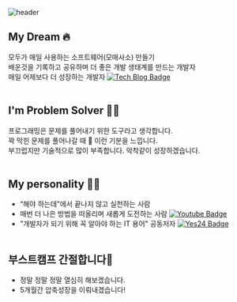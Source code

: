 ![header](https://capsule-render.vercel.app/api?type=soft&color=ffffff&text=Hi,%20this%20is%20Jirong.&fontColor=414141&animation=twinkling)


## My Dream :fire:
모두가 매일 사용하는 소프트웨어(모매사소) 만들기<br>
배운것을 기록하고 공유하며 더 좋은 개발 생태계를 만드는 개발자<br>
매일 어제보다 더 성장하는 개발자 [![Tech Blog Badge](http://img.shields.io/badge/-Tech%20blog-black?style=flat-square&logo=tvtime&link=https://hyun222.tistory.com)](https://hyun222.tistory.com)<br><br>

## I'm Problem Solver :man_shrugging:
프로그래밍은 문제를 풀어내기 위한 도구라고 생각합니다.<br>
꽉 막힌 문제를 풀어나갈 때 :star_struck: 이런 기분을 느낍니다.<br>
부끄럽지만 기술적으로 많이 부족합니다. 악착같이 성장하겠습니다.<br><br>

## My personality :raising_hand_man:
- “해야 하는데”에서 끝나지 않고 실천하는 사람 <br>
- 매번 더 나은 방법을 떠올리며 새롭게 도전하는 사람 [![Youtube Badge](https://img.shields.io/badge/Youtube-ff0000?style=flat-square&logo=youtube&link=https://www.youtube.com/c/청년들의무모한도전)](https://www.youtube.com/c/청년들의무모한도전)<br>
- "개발자가 되기 위해 꼭 알아야 하는 IT 용어" 공동저자 [![Yes24 Badge](https://img.shields.io/badge/Yes24-000000?style=flat-square&logo=BookStack&link=http://www.yes24.com/Product/Goods/109711067)](http://www.yes24.com/Product/Goods/109711067)<br><br>


## 부스트캠프 간절합니다:pray:<br>
- 정말 정말 정말 열심히 해보겠습니다.<br>
- 5개월간 압축성장을 이뤄내겠습니다!<br>
